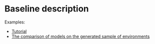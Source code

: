 # Baseline description

<!--TODO: time of maneuver-->

Examples:

- [Tutorial](../../../examples/Notebooks/tutorials/Baseline_tutorial.ipynb)
- [The comparison of models on the generated sample of environments](../../../examples/Notebooks/analysis_and_experiments/README.md)
